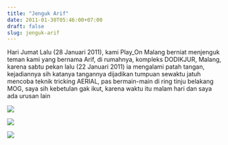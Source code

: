 ```yaml
---
title: "Jenguk Arif"
date: 2011-01-30T05:46:00+07:00
draft: false
slug: jenguk-arif
---
```


Hari Jumat Lalu (28 Januari 2011), kami Play_On Malang berniat menjenguk teman kami yang bernama Arif, di rumahnya, kompleks DODIKJUR, Malang, karena sabtu pekan lalu (22 Januari 2011) ia mengalami patah tangan, kejadiannya sih katanya tangannya dijadikan tumpuan sewaktu jatuh mencoba teknik tricking AERIAL, pas bermain-main di ring tinju belakang MOG, saya sih kebetulan gak ikut, karena waktu itu malam hari dan saya ada urusan lain

![](/img/DSC02107.jpg)

![](/img/28012011133.jpg)

![](/img/28012011134.jpg)